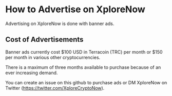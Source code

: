
# How to Advertise on XploreNow

Advertising on XploreNow is done with banner ads.

## Cost of Advertisements

Banner ads currently cost $100 USD in Terracoin (TRC) per month or $150 per month in various other cryptocurrencies.

There is a maximum of three months available to purchase because of an ever increasing demand.

You can create an issue on this github to purchase ads or DM XploreNow on Twitter (https://twitter.com/XploreCryptoNow).
